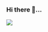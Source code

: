 ### Hi there 👋...

<p><img src="https://github-readme-stats.vercel.app/api?username=wayaneco&show_icons=true&icon_color=eee&theme=vue-dark&count_private=true">
